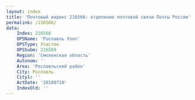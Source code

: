 ```yaml
---
layout: index
title: 'Почтовый индекс 216566: отделение почтовой связи Почты России'
permalink: /216566/
data:
    Index: 216566
    OPSName: 'Рославль Уооп'
    OPSType: Участок
    OPSSubm: 216569
    Region: 'Смоленская область'
    Autonom: ''
    Area: 'Рославльский район'
    City: Рославль
    City1: ''
    ActDate: '20180710'
    IndexOld: ''
---
```

